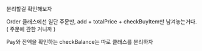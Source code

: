분리할걸 확인해보자

Order 클래스에선 일단 주문만, add + totalPrice + checkBuyItem만 남겨놓는거다. ( 주문에 관한 거니까 )

Pay와 잔액을 확인하는 checkBalance는 따로 클래스를 분리하자

